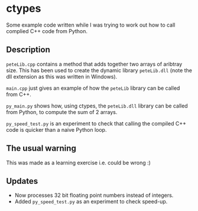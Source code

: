 # ctypes

Some example code written while I was trying to work out how to call complied C++ code from Python. 

## Description
```peteLib.cpp``` contains a method that adds together two arrays of aribtray size. This has been used to create the dynamic library ```peteLib.dll``` (note the 
dll extension as this was written in Windows). 

```main.cpp``` just gives an example of how the ```peteLib``` library can be called from C++.

```py_main.py``` shows how, using ctypes, the ```peteLib.dll``` library can be called from Python, to compute the sum of 2 arrays.

```py_speed_test.py``` is an experiment to check that calling the compiled C++ code is quicker than a naive Python loop.

## The usual warning
This was made as a learning exercise i.e. could be wrong :)

## Updates
- Now processes 32 bit floating point numbers instead of integers.
- Added ```py_speed_test.py``` as an experiment to check speed-up.
